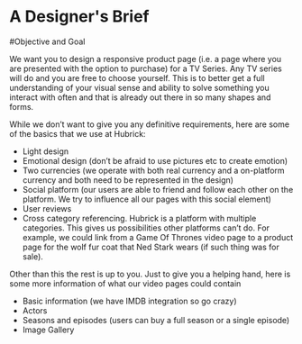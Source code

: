 A Designer's Brief
========================

#Objective and Goal

We want you to design a responsive product page (i.e. a page where you are presented with the option to purchase) for a TV Series. Any TV series will do and you are free to choose yourself. This is to better get a full understanding of your visual sense and ability to solve something you interact with often and that is already out there in so many shapes and forms. 

While we don’t want to give you any definitive requirements, here are some of the basics that we use at Hubrick:

- Light design
- Emotional design (don’t be afraid to use pictures etc to create emotion)
- Two currencies (we operate with both real currency and a on-platform currency and both need to be represented in the design)
- Social platform (our users are able to friend and follow each other on the platform. We try to influence all our pages with this social element)
- User reviews 
- Cross category referencing. Hubrick is a platform with multiple categories. This gives us possibilities other platforms can’t do. For example, we could link from a Game Of Thrones video page to a product page for the wolf fur coat that Ned Stark wears (if such thing was for sale). 

Other than this the rest is up to you. Just to give you a helping hand, here is some more information of what our video pages could contain

- Basic information (we have IMDB integration so go crazy)
- Actors
- Seasons and episodes (users can buy a full season or a single episode)
- Image Gallery
